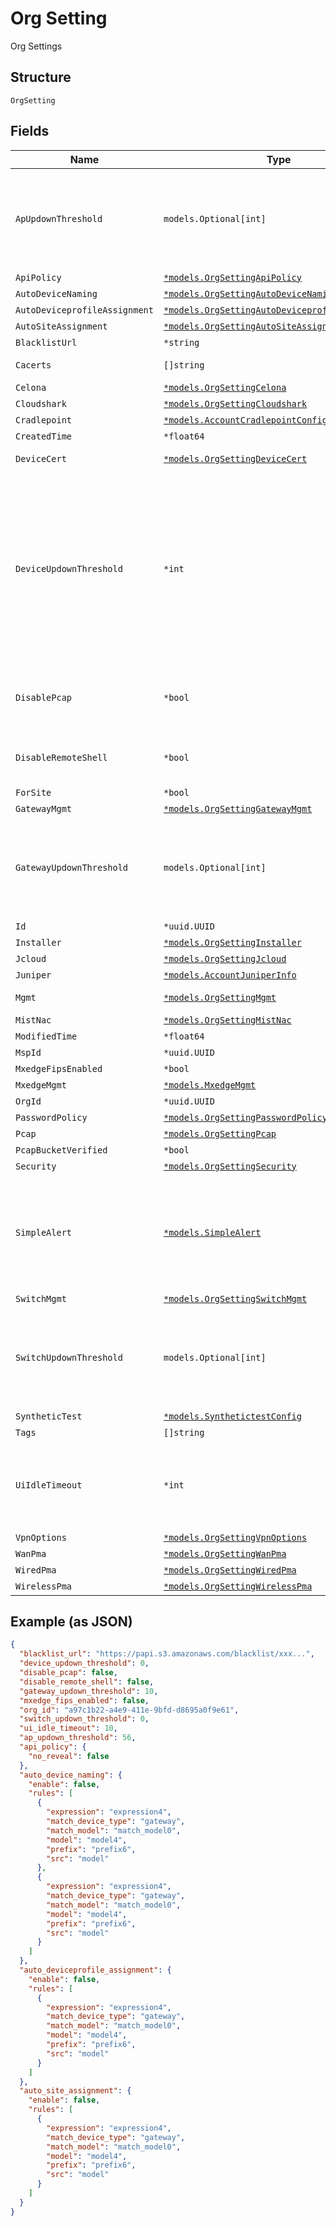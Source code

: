 
# Org Setting

Org Settings

## Structure

`OrgSetting`

## Fields

| Name | Type | Tags | Description |
|  --- | --- | --- | --- |
| `ApUpdownThreshold` | `models.Optional[int]` | Optional | enable threshold-based device down delivery for AP devices only. When configured it takes effect for AP devices and `device_updown_threshold` is ignored. |
| `ApiPolicy` | [`*models.OrgSettingApiPolicy`](../../doc/models/org-setting-api-policy.md) | Optional | - |
| `AutoDeviceNaming` | [`*models.OrgSettingAutoDeviceNaming`](../../doc/models/org-setting-auto-device-naming.md) | Optional | - |
| `AutoDeviceprofileAssignment` | [`*models.OrgSettingAutoDeviceprofileAssignment`](../../doc/models/org-setting-auto-deviceprofile-assignment.md) | Optional | - |
| `AutoSiteAssignment` | [`*models.OrgSettingAutoSiteAssignment`](../../doc/models/org-setting-auto-site-assignment.md) | Optional | - |
| `BlacklistUrl` | `*string` | Optional | - |
| `Cacerts` | `[]string` | Optional | list of PEM-encoded ca certs |
| `Celona` | [`*models.OrgSettingCelona`](../../doc/models/org-setting-celona.md) | Optional | - |
| `Cloudshark` | [`*models.OrgSettingCloudshark`](../../doc/models/org-setting-cloudshark.md) | Optional | - |
| `Cradlepoint` | [`*models.AccountCradlepointConfig`](../../doc/models/account-cradlepoint-config.md) | Optional | - |
| `CreatedTime` | `*float64` | Optional | - |
| `DeviceCert` | [`*models.OrgSettingDeviceCert`](../../doc/models/org-setting-device-cert.md) | Optional | common device cert, optional |
| `DeviceUpdownThreshold` | `*int` | Optional | enable threshold-based device down delivery via<br><br>* device-updowns webhooks topic,<br>* Mist Alert Framework; e.g. send AP/SW/GW down event only if AP/SW/GW Up is not seen within the threshold in minutes; 0 - 240, default is 0 (trigger immediate)<br>**Default**: `0`<br>**Constraints**: `>= 0`, `<= 30` |
| `DisablePcap` | `*bool` | Optional | whether to disallow Mist to analyze pcap files (this is required for marvis pcap)<br>**Default**: `false` |
| `DisableRemoteShell` | `*bool` | Optional | whether to disable remote shell access for an entire org<br>**Default**: `false` |
| `ForSite` | `*bool` | Optional | - |
| `GatewayMgmt` | [`*models.OrgSettingGatewayMgmt`](../../doc/models/org-setting-gateway-mgmt.md) | Optional | - |
| `GatewayUpdownThreshold` | `models.Optional[int]` | Optional | enable threshold-based device down delivery for Gateway devices only. When configured it takes effect for GW devices and `device_updown_threshold` is ignored. |
| `Id` | `*uuid.UUID` | Optional | - |
| `Installer` | [`*models.OrgSettingInstaller`](../../doc/models/org-setting-installer.md) | Optional | - |
| `Jcloud` | [`*models.OrgSettingJcloud`](../../doc/models/org-setting-jcloud.md) | Optional | - |
| `Juniper` | [`*models.AccountJuniperInfo`](../../doc/models/account-juniper-info.md) | Optional | - |
| `Mgmt` | [`*models.OrgSettingMgmt`](../../doc/models/org-setting-mgmt.md) | Optional | management-related properties |
| `MistNac` | [`*models.OrgSettingMistNac`](../../doc/models/org-setting-mist-nac.md) | Optional | - |
| `ModifiedTime` | `*float64` | Optional | - |
| `MspId` | `*uuid.UUID` | Optional | - |
| `MxedgeFipsEnabled` | `*bool` | Optional | **Default**: `false` |
| `MxedgeMgmt` | [`*models.MxedgeMgmt`](../../doc/models/mxedge-mgmt.md) | Optional | - |
| `OrgId` | `*uuid.UUID` | Optional | - |
| `PasswordPolicy` | [`*models.OrgSettingPasswordPolicy`](../../doc/models/org-setting-password-policy.md) | Optional | password policy |
| `Pcap` | [`*models.OrgSettingPcap`](../../doc/models/org-setting-pcap.md) | Optional | - |
| `PcapBucketVerified` | `*bool` | Optional | - |
| `Security` | [`*models.OrgSettingSecurity`](../../doc/models/org-setting-security.md) | Optional | - |
| `SimpleAlert` | [`*models.SimpleAlert`](../../doc/models/simple-alert.md) | Optional | Set of heuristic rules will be enabled when marvis subscription is not available.<br>It triggers when, in a Z minute window, there are more than Y distinct client encountring over X failures |
| `SwitchMgmt` | [`*models.OrgSettingSwitchMgmt`](../../doc/models/org-setting-switch-mgmt.md) | Optional | - |
| `SwitchUpdownThreshold` | `models.Optional[int]` | Optional | enable threshold-based device down delivery for Switch devices only. When configured it takes effect for SW devices and `device_updown_threshold` is ignored. |
| `SyntheticTest` | [`*models.SynthetictestConfig`](../../doc/models/synthetictest-config.md) | Optional | - |
| `Tags` | `[]string` | Optional | list of tags |
| `UiIdleTimeout` | `*int` | Optional | automatically logout the user when UI session is inactive. `0` means disabled<br>**Default**: `0`<br>**Constraints**: `>= 0`, `<= 480` |
| `VpnOptions` | [`*models.OrgSettingVpnOptions`](../../doc/models/org-setting-vpn-options.md) | Optional | - |
| `WanPma` | [`*models.OrgSettingWanPma`](../../doc/models/org-setting-wan-pma.md) | Optional | - |
| `WiredPma` | [`*models.OrgSettingWiredPma`](../../doc/models/org-setting-wired-pma.md) | Optional | - |
| `WirelessPma` | [`*models.OrgSettingWirelessPma`](../../doc/models/org-setting-wireless-pma.md) | Optional | - |

## Example (as JSON)

```json
{
  "blacklist_url": "https://papi.s3.amazonaws.com/blacklist/xxx...",
  "device_updown_threshold": 0,
  "disable_pcap": false,
  "disable_remote_shell": false,
  "gateway_updown_threshold": 10,
  "mxedge_fips_enabled": false,
  "org_id": "a97c1b22-a4e9-411e-9bfd-d8695a0f9e61",
  "switch_updown_threshold": 0,
  "ui_idle_timeout": 10,
  "ap_updown_threshold": 56,
  "api_policy": {
    "no_reveal": false
  },
  "auto_device_naming": {
    "enable": false,
    "rules": [
      {
        "expression": "expression4",
        "match_device_type": "gateway",
        "match_model": "match_model0",
        "model": "model4",
        "prefix": "prefix6",
        "src": "model"
      },
      {
        "expression": "expression4",
        "match_device_type": "gateway",
        "match_model": "match_model0",
        "model": "model4",
        "prefix": "prefix6",
        "src": "model"
      }
    ]
  },
  "auto_deviceprofile_assignment": {
    "enable": false,
    "rules": [
      {
        "expression": "expression4",
        "match_device_type": "gateway",
        "match_model": "match_model0",
        "model": "model4",
        "prefix": "prefix6",
        "src": "model"
      }
    ]
  },
  "auto_site_assignment": {
    "enable": false,
    "rules": [
      {
        "expression": "expression4",
        "match_device_type": "gateway",
        "match_model": "match_model0",
        "model": "model4",
        "prefix": "prefix6",
        "src": "model"
      }
    ]
  }
}
```

